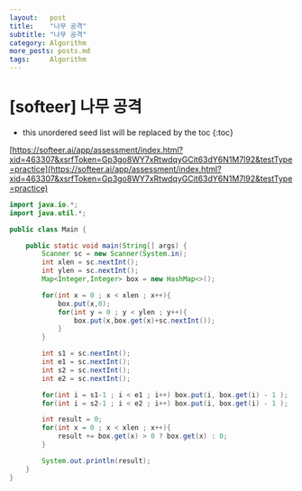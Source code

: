 ```yaml
---
layout:   post
title:    "나무 공격"
subtitle: "나무 공격"
category: Algorithm
more_posts: posts.md
tags:     Algorithm
---
```

# [softeer] 나무 공격

<!--more-->
<!-- Table of contents -->
* this unordered seed list will be replaced by the toc
{:toc}

[https://softeer.ai/app/assessment/index.html?xid=463307&xsrfToken=Gp3go8WY7xRtwdqyGCit63dY6N1M7l92&testType=practice](https://softeer.ai/app/assessment/index.html?xid=463307&xsrfToken=Gp3go8WY7xRtwdqyGCit63dY6N1M7l92&testType=practice)


```java
import java.io.*;
import java.util.*;

public class Main {

    public static void main(String[] args) {
        Scanner sc = new Scanner(System.in);
        int xlen = sc.nextInt();
        int ylen = sc.nextInt();
        Map<Integer,Integer> box = new HashMap<>();

        for(int x = 0 ; x < xlen ; x++){
            box.put(x,0);
            for(int y = 0 ; y < ylen ; y++){
                box.put(x,box.get(x)+sc.nextInt());
            }
        }

        int s1 = sc.nextInt();
        int e1 = sc.nextInt();
        int s2 = sc.nextInt();
        int e2 = sc.nextInt();

        for(int i = s1-1 ; i < e1 ; i++) box.put(i, box.get(i) - 1 );
        for(int i = s2-1 ; i < e2 ; i++) box.put(i, box.get(i) - 1 );

        int result = 0;
        for(int x = 0 ; x < xlen ; x++){
            result += box.get(x) > 0 ? box.get(x) : 0;
        }

        System.out.println(result);
    }
}


```
